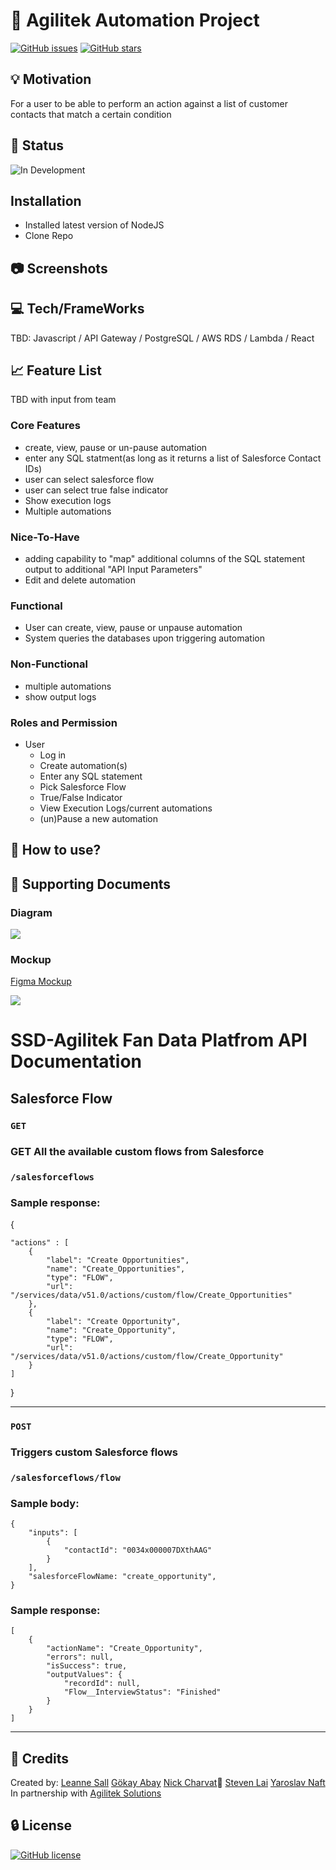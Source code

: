 # :page_with_curl: Agilitek Automation Project

[![GitHub issues](https://img.shields.io/github/issues/BCIT-SSD-2020-21/industry-project-agilitek)](https://github.com/BCIT-SSD-2020-21/industry-project-agilitek/issues) [![GitHub stars](https://img.shields.io/github/stars/BCIT-SSD-2020-21/industry-project-agilitek)](https://github.com/BCIT-SSD-2020-21/industry-project-agilitek/stargazers)

## :bulb: Motivation

For a user to be able to perform an action against a list of customer contacts that match a certain condition

## :bell: Status

![In Development](https://img.shields.io/badge/Status-In%20Development-blue)

## <i class="fa fa-gear fa-spin fa-1x" style="color: firebrick"></i> Installation

- Installed latest version of NodeJS
- Clone Repo

## :camera: Screenshots

## :computer: Tech/FrameWorks

TBD: Javascript / API Gateway / PostgreSQL / AWS RDS / Lambda / React

## :chart_with_upwards_trend: Feature List

TBD with input from team

### Core Features

- create, view, pause or un-pause automation
- enter any SQL statment(as long as it returns a list of Salesforce Contact IDs)
- user can select salesforce flow
- user can select true false indicator
- Show execution logs
- Multiple automations

### Nice-To-Have

- adding capability to "map" additional columns of the SQL statement output to additional "API Input Parameters"
- Edit and delete automation

### Functional

- User can create, view, pause or unpause automation
- System queries the databases upon triggering automation

### Non-Functional

- multiple automations
- show output logs

### Roles and Permission

- User
  - Log in
  - Create automation(s)
  - Enter any SQL statement
  - Pick Salesforce Flow
  - True/False Indicator
  - View Execution Logs/current automations
  - (un)Pause a new automation

## :memo: How to use?

## :newspaper: Supporting Documents

### Diagram

![](https://i.imgur.com/Gx9cBal.png)

### Mockup

[Figma Mockup](https://www.figma.com/file/LygDwPwX36r9qQos5ivEKh/Agilitek-Data-Fan-Platform?node-id=0%3A1)

![](https://i.imgur.com/SivzG0t.png)

# SSD-Agilitek Fan Data Platfrom API Documentation

## Salesforce Flow

### `GET`

### GET All the available custom flows from Salesforce

### `/salesforceflows`

### Sample response:

{

    "actions" : [
        {
            "label": "Create Opportunities",
            "name": "Create_Opportunities",
            "type": "FLOW",
            "url": "/services/data/v51.0/actions/custom/flow/Create_Opportunities"
        },
        {
            "label": "Create Opportunity",
            "name": "Create_Opportunity",
            "type": "FLOW",
            "url": "/services/data/v51.0/actions/custom/flow/Create_Opportunity"
        }
    ]

}

<hr>

### `POST`

### Triggers custom Salesforce flows

### `/salesforceflows/flow`

### Sample body:

    {
        "inputs": [
            {
                "contactId": "0034x000007DXthAAG"
            }
        ],
        "salesforceFlowName: "create_opportunity",
    }

### Sample response:

    [
        {
            "actionName": "Create_Opportunity",
            "errors": null,
            "isSuccess": true,
            "outputValues": {
                "recordId": null,
                "Flow__InterviewStatus": "Finished"
            }
        }
    ]

<hr>

## :tada: Credits

Created by:
[Leanne Sall](https://github.com/LeanneSall)
[Gökay Abay](https://github.com/gokay-abay)
[Nick Charvat](https://github.com/nickchvt):poop:
[Steven Lai](https://github.com/stevenlai4)
[Yaroslav Naft](https://github.com/Yaroslav-Naft)
In partnership with [Agilitek Solutions](http://agiliteksolutions.com/)

## :lock: License

[![GitHub license](https://img.shields.io/github/license/BCIT-SSD-2020-21/industry-project-agilitek)](https://github.com/BCIT-SSD-2020-21/industry-project-agilitek)
